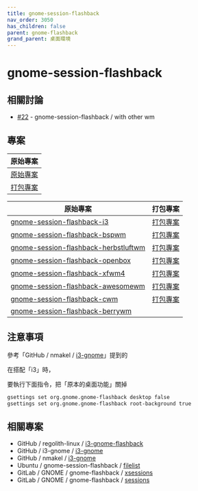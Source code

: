 ```yaml
---
title: gnome-session-flashback
nav_order: 3050
has_children: false
parent: gnome-flashback
grand_parent: 桌面環境
---
```



# gnome-session-flashback


## 相關討論

* [#22](https://www.ubuntu-tw.org/modules/newbb/viewtopic.php?post_id=363816#forumpost363816) - gnome-session-flashback / with other wm


## 專案

| 原始專案 |
| --- |
| [原始專案](https://github.com/samwhelp/note-about-gnome-flashback/tree/gh-pages/_demo/project/gnome-session/gnome-session-flashback) |
| [打包專案](https://github.com/samwhelp/note-about-ubuntu/tree/gh-pages/_demo/packaging/gnome-session/gnome-session-flashback) |



| 原始專案 | 打包專案 |
| --- | --- |
| [gnome-session-flashback-i3](https://github.com/samwhelp/note-about-gnome-flashback/tree/gh-pages/_demo/project/gnome-session/gnome-session-flashback/gnome-session-flashback-i3) | [打包專案](https://github.com/samwhelp/note-about-ubuntu/tree/gh-pages/_demo/packaging/gnome-session/gnome-session-flashback/gnome-session-flashback-i3) |
| [gnome-session-flashback-bspwm](https://github.com/samwhelp/note-about-gnome-flashback/tree/gh-pages/_demo/project/gnome-session/gnome-session-flashback/gnome-session-flashback-bspwm) | [打包專案](https://github.com/samwhelp/note-about-ubuntu/tree/gh-pages/_demo/packaging/gnome-session/gnome-session-flashback/gnome-session-flashback-bspwm) |
| [gnome-session-flashback-herbstluftwm](https://github.com/samwhelp/note-about-gnome-flashback/tree/gh-pages/_demo/project/gnome-session/gnome-session-flashback/gnome-session-flashback-herbstluftwm) | [打包專案](https://github.com/samwhelp/note-about-ubuntu/tree/gh-pages/_demo/packaging/gnome-session/gnome-session-flashback/gnome-session-flashback-herbstluftwm) |
| [gnome-session-flashback-openbox](https://github.com/samwhelp/note-about-gnome-flashback/tree/gh-pages/_demo/project/gnome-session/gnome-session-flashback/gnome-session-flashback-openbox) | [打包專案](https://github.com/samwhelp/note-about-ubuntu/tree/gh-pages/_demo/packaging/gnome-session/gnome-session-flashback/gnome-session-flashback-openbox) |
| [gnome-session-flashback-xfwm4](https://github.com/samwhelp/note-about-gnome-flashback/tree/gh-pages/_demo/project/gnome-session/gnome-session-flashback/gnome-session-flashback-xfwm4) | [打包專案](https://github.com/samwhelp/note-about-ubuntu/tree/gh-pages/_demo/packaging/gnome-session/gnome-session-flashback/gnome-session-flashback-xfwm4) |
| [gnome-session-flashback-awesomewm](https://github.com/samwhelp/note-about-gnome-flashback/tree/gh-pages/_demo/project/gnome-session/gnome-session-flashback/gnome-session-flashback-awesomewm) | [打包專案](https://github.com/samwhelp/note-about-ubuntu/tree/gh-pages/_demo/packaging/gnome-session/gnome-session-flashback/gnome-session-flashback-awesomewm) |
| [gnome-session-flashback-cwm](https://github.com/samwhelp/note-about-gnome-flashback/tree/gh-pages/_demo/project/gnome-session/gnome-session-flashback/gnome-session-flashback-cwm) | [打包專案](https://github.com/samwhelp/note-about-ubuntu/tree/gh-pages/_demo/packaging/gnome-session/gnome-session-flashback/gnome-session-flashback-cwm) |
| [gnome-session-flashback-berrywm](https://github.com/samwhelp/note-about-gnome-flashback/tree/gh-pages/_demo/project/gnome-session/gnome-session-flashback/gnome-session-flashback-berrywm) |  |


## 注意事項

參考「GitHub / nmakel / [i3-gnome](https://github.com/nmakel/i3-gnome)」提到的

在搭配「i3」時，

要執行下面指令，把「原本的桌面功能」關掉

``` sh
gsettings set org.gnome.gnome-flashback desktop false
gsettings set org.gnome.gnome-flashback root-background true
```


## 相關專案

* GitHub / regolith-linux / [i3-gnome-flashback](https://github.com/regolith-linux/i3-gnome-flashback)
* GitHub / i3-gnome / [i3-gnome](https://github.com/i3-gnome/i3-gnome)
* GitHub / nmakel / [i3-gnome](https://github.com/nmakel/i3-gnome)
* Ubuntu / gnome-session-flashback / [filelist](https://packages.ubuntu.com/jammy/all/gnome-session-flashback/filelist)
* GitLab / GNOME / gnome-flashback / [xsessions](https://gitlab.gnome.org/GNOME/gnome-flashback/-/tree/master/data/xsessions)
* GitLab / GNOME / gnome-flashback / [sessions](https://gitlab.gnome.org/GNOME/gnome-flashback/-/tree/master/data/sessions)
